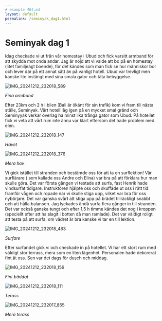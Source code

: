 ```yaml
---
# example 404.md
layout: default
permalink: /seminyak_dag1.html
---
```


# Seminyak dag 1

Idag checkade vi ut från vår homestay i Ubud och fick varsitt armband för att skydda mot onda andar. Jag är nöjd att vi valde att bo på en homestay (litet familjeägt boende), för det kändes som man fick se hur människor bor och lever där på ett annat sätt än på vanligt hotell. Ubud var trevligt men kanske lite instängt med sina smala gator och täta bebyggelse.

![IMG_20241212_232018_589](https://github.com/user-attachments/assets/e493b847-0d29-4337-b4ad-bbe52f9970cf)

_Fina armband_

Efter 23km och 2 h i bilen (Bali är ökänt för sin trafik) kom vi fram till nästa ställe, Seminyak. Vårt hotell låg igen på en mycket smal gränd och Seminyyak verkar överlag ha minst lika trånga gator som Ubud. På hotellet fick vi veta att vårt rum inte ännu var klart eftersom det hade problem med elen. 

![IMG_20241212_232018_147](https://github.com/user-attachments/assets/650aaec5-f9b7-4f5e-9036-c6b725b16f44)

_Havet_

![IMG_20241212_232018_376](https://github.com/user-attachments/assets/6156b7da-0a2a-485a-9bd9-777b5e0b14dc)

_Mera hav_

Vi gick istället till stranden och bestämde oss för att ta en surflektion! Vår surflärare ( som kallade oss Andre och Elina)  var bra på att förklara hur man skulle göra. Det var första gången vi testade att surfa, fast Henrik hade vindsurfat tidigare. Instruktören hjälpte oss och skuffade ut oss i rätt tid framför vågen och ropade när vi skulle stiga upp, vilket var bra för oss nybörjare. Det var ganska svårt att stiga upp på brädet tillräckligt snabbt och att hålla balansen. Jag lyckades ändå surfa flera gånger in till stranden. Det var också ganska tungt och efter 1,5 h timme kändes det nog i kroppen (speciellt efter att ha slagit i botten då man ramlade). Det var väldigt roligt att testa på att surfa, om vädret är bra kanske vi tar en till lektion.

![IMG_20241212_232018_483](https://github.com/user-attachments/assets/462466b3-35c4-4960-a255-cded9fc310b2)

_Surfare_

Efter surfandet gick vi och checkade in på hotellet. Vi har ett stort rum med väldigt stor terrass, mera som en liten lägenhet. Personalen hade dekorerat fint åt oss. Sen var det dags för dusch och middag.



![IMG_20241212_232018_159](https://github.com/user-attachments/assets/0f42d96c-b402-4ff4-b003-a7484ea2bd87)

_Fint bäddat_

![IMG_20241212_232018_111](https://github.com/user-attachments/assets/f9930967-7159-497d-a15b-ea2acb23104f)

_Terass_

![IMG_20241212_232017_855](https://github.com/user-attachments/assets/56a7b20f-84ab-4370-a329-0cd2f05b4b41)

_Mera terass_


